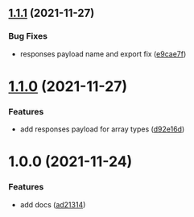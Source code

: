 ## [1.1.1](https://github.com/temarusanov/nestjs-response-structure/compare/v1.1.0...v1.1.1) (2021-11-27)


### Bug Fixes

* responses payload name and export fix ([e9cae7f](https://github.com/temarusanov/nestjs-response-structure/commit/e9cae7fb3e8aac3751ab12451643594dbbd4ad9d))

# [1.1.0](https://github.com/temarusanov/nestjs-response-structure/compare/v1.0.0...v1.1.0) (2021-11-27)


### Features

* add responses payload for array types ([d92e16d](https://github.com/temarusanov/nestjs-response-structure/commit/d92e16d339c3ebabc004a032a5a445f3aec34bbe))

# 1.0.0 (2021-11-24)


### Features

* add docs ([ad21314](https://github.com/temarusanov/nestjs-response-structure/commit/ad21314ce8298a61667264ce8afc99c7d2f6452c))
